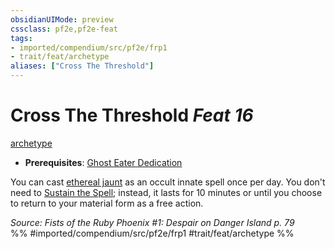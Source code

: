 ```yaml
---
obsidianUIMode: preview
cssclass: pf2e,pf2e-feat
tags:
- imported/compendium/src/pf2e/frp1
- trait/feat/archetype
aliases: ["Cross The Threshold"]
---
```

# Cross The Threshold  *Feat 16*  
[archetype](archetype.md)  

- **Prerequisites**: [Ghost Eater Dedication](ghost-eater-dedication-frp1.md)

You can cast [ethereal jaunt](../spells/ethereal-jaunt.md) as an occult innate spell once per day. You don't need to [Sustain the Spell](sustain-a-spell.md); instead, it lasts for 10 minutes or until you choose to return to your material form as a free action.

*Source: Fists of the Ruby Phoenix #1: Despair on Danger Island p. 79*  
%% #imported/compendium/src/pf2e/frp1 #trait/feat/archetype %%